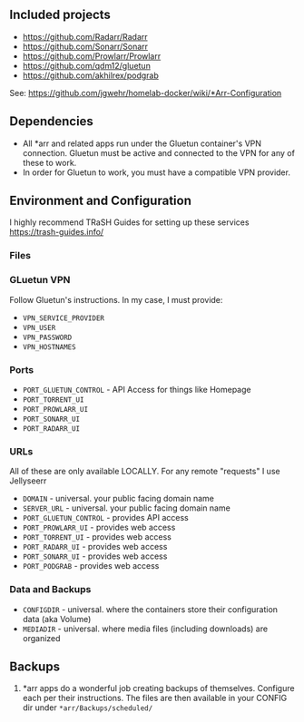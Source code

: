 ## Included projects

- https://github.com/Radarr/Radarr
- https://github.com/Sonarr/Sonarr
- https://github.com/Prowlarr/Prowlarr
- https://github.com/qdm12/gluetun
- https://github.com/akhilrex/podgrab


See: https://github.com/jgwehr/homelab-docker/wiki/*Arr-Configuration

## Dependencies

- All *arr and related apps run under the Gluetun container's VPN connection. Gluetun must be active and connected to the VPN for any of these to work.
- In order for Gluetun to work, you must have a compatible VPN provider.


## Environment and Configuration
I highly recommend TRaSH Guides for setting up these services https://trash-guides.info/

### Files

### GLuetun VPN
Follow Gluetun's instructions. In my case, I must provide:
- `VPN_SERVICE_PROVIDER`
- `VPN_USER`
- `VPN_PASSWORD`
- `VPN_HOSTNAMES`


### Ports

- `PORT_GLUETUN_CONTROL` - API Access for things like Homepage 
- `PORT_TORRENT_UI`
- `PORT_PROWLARR_UI`
- `PORT_SONARR_UI`
- `PORT_RADARR_UI`

### URLs
All of these are only available LOCALLY. For any remote "requests" I use Jellyseerr
- `DOMAIN` - universal. your public facing domain name
- `SERVER_URL` - universal. your public facing domain name
- `PORT_GLUETUN_CONTROL` - provides API access
- `PORT_PROWLARR_UI` - provides web access
- `PORT_TORRENT_UI` - provides web access
- `PORT_RADARR_UI` - provides web access
- `PORT_SONARR_UI` - provides web access
- `PORT_PODGRAB` - provides web access

### Data and Backups
- `CONFIGDIR` - universal. where the containers store their configuration data (aka Volume)
- `MEDIADIR` - universal. where media files (including downloads) are organized


## Backups
1. *arr apps do a wonderful job creating backups of themselves. Configure each per their instructions.  The files are then available in your CONFIG dir under `*arr/Backups/scheduled/`